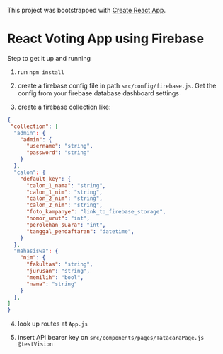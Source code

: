 This project was bootstrapped with [Create React App](https://github.com/facebook/create-react-app).

# React Voting App using Firebase

Step to get it up and running

1. run `npm install`

2. create a firebase config file in path `src/config/firebase.js`. Get the config from your firebase database dashboard settings

3. create a firebase collection like:

```json
{
 "collection": [
  "admin": {
    "admin": {
      "username": "string",
      "password": "string"
    }
  },
  "calon": {
    "default_key": {
      "calon_1_nama": "string",
      "calon_1_nim": "string",
      "calon_2_nim": "string",
      "calon_2_nim": "string",
      "foto_kampanye": "link_to_firebase_storage",
      "nomor_urut": "int",
      "perolehan_suara": "int",
      "tanggal_pendaftaran": "datetime",
    }
  },
  "mahasiswa": {
    "nim": {
      "fakultas": "string",
      "jurusan": "string",
      "memilih": "bool",
      "nama": "string"
    }
  },
]
}
```

4. look up routes at `App.js`

5. insert API bearer key on `src/components/pages/TatacaraPage.js @testVision`